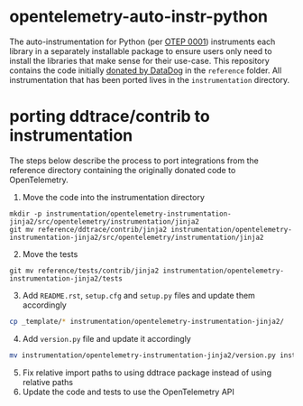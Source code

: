 # opentelemetry-auto-instr-python
The auto-instrumentation for Python (per [OTEP 0001](https://github.com/open-telemetry/oteps/blob/master/text/0001-telemetry-without-manual-instrumentation.md)) instruments each library in a separately installable package to ensure users only need to install the libraries that make sense for their use-case. This repository contains the code initially [donated by DataDog](https://www.datadoghq.com/blog/opentelemetry-instrumentation/) in the `reference` folder. All instrumentation that has been ported lives in the `instrumentation` directory.

# porting ddtrace/contrib to instrumentation

The steps below describe the process to port integrations from the reference directory containing the originally donated code to OpenTelemetry.

1. Move the code into the instrumentation directory

```
mkdir -p instrumentation/opentelemetry-instrumentation-jinja2/src/opentelemetry/instrumentation/jinja2
git mv reference/ddtrace/contrib/jinja2 instrumentation/opentelemetry-instrumentation-jinja2/src/opentelemetry/instrumentation/jinja2
```

2. Move the tests

```
git mv reference/tests/contrib/jinja2 instrumentation/opentelemetry-instrumentation-jinja2/tests
```

3. Add `README.rst`, `setup.cfg` and `setup.py` files and update them accordingly

```bash
cp _template/* instrumentation/opentelemetry-instrumentation-jinja2/
```

4. Add `version.py` file and update it accordingly

```bash
mv instrumentation/opentelemetry-instrumentation-jinja2/version.py instrumentation/opentelemetry-instrumentation-jinja2/src/opentelemetry/instrumentation/jinja2/version.py
```

5. Fix relative import paths to using ddtrace package instead of using relative paths
6. Update the code and tests to use the OpenTelemetry API

